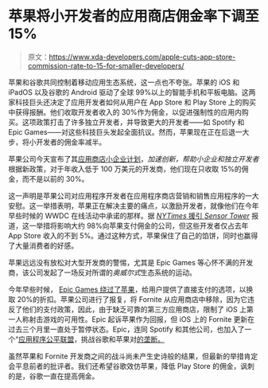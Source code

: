 # 苹果将小开发者的应用商店佣金率下调至 15%

> 原文：<https://www.xda-developers.com/apple-cuts-app-store-commission-rate-to-15-for-smaller-developers/>

苹果和谷歌共同控制着移动应用生态系统，这一点也不夸张。苹果的 iOS 和 iPadOS 以及谷歌的 Android 驱动了全球 99%以上的智能手机和平板电脑。这两家科技巨头还决定了应用开发者如何从用户在 App Store 和 Play Store 上的购买中获得报酬。他们收取开发者收入的 30%作为佣金，以促进强制性的应用内购买。这项政策打击了许多独立开发者，并导致更大的开发者——如 Spotify 和 Epic Games——对这些科技巨头发起全面抗议。然而，苹果现在正在后退一大步，将小开发者的佣金率减半。

苹果公司今天宣布了其[应用商店小企业计划](https://www.apple.com/newsroom/2020/11/apple-announces-app-store-small-business-program/)，*加速创新，帮助小企业和独立开发者*根据新政策，对于年收入低于 100 万美元的开发商，他们现在只收取 15%的佣金，而不是以前的 30%。

这一声明是苹果公司对应用程序开发者在应用程序商店营销和销售应用程序的一大安慰。这一举措表明，苹果正在解决主要的痛点，以激励开发者，就像他们在今年早些时候的 WWDC 在线活动中承诺的那样。据 [*NYTimes* 援引 *Sensor Tower*](https://www.nytimes.com/2020/11/18/technology/apple-app-store-fee.html) 报道，这一举措将影响大约 98%向苹果支付佣金的公司，但这些开发者仅占去年 App Store 收入的不到 5%。通过这种方式，苹果保住了自己的馅饼，同时也赢得了大量消费者的好感。

苹果远远没有放松对大型开发商的警惕，尤其是 Epic Games 等心怀不满的开发商，该公司发起了一场反对所谓的*奥威尔式*生态系统的运动。

今年早些时候， [Epic Games 绕过了苹果](https://www.xda-developers.com/fortnite-circumvents-google-play-fees-direct-payment-option/)，给用户提供了直接支付的选项，以换取 20%的折扣。苹果公司进行了报复，将 Fornite 从应用商店中移除，因为它违反了他们的支付政策，因此，由于缺乏可靠的第三方应用商店，限制了 iOS 上第一人称射击游戏的可用性。Epic 起诉苹果作为回报，但 iOS 上的 Fornite 更新在过去三个月里一直处于暂停状态。Epic，连同 Spotify 和其他公司，也加入了一个“[应用程序公平联盟](https://www.xda-developers.com/coalition-for-app-fairness-non-profit-oppose-apple-google-app-store-practices/)，挑战谷歌和苹果对[的垄断。](https://www.xda-developers.com/us-subcommittee-antitrust-report-amazon-apple-facebook-google-abuse-monopoly-dominant-position-market/)

虽然苹果和 Fornite 开发商之间的战斗尚未产生史诗般的结果，但最新的举措肯定会平息前者的批评者。我们还希望谷歌效仿苹果，降低 Play Store 的佣金，讽刺的是，谷歌一直在提高佣金。